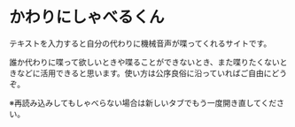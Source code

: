 # かわりにしゃべるくん

テキストを入力すると自分の代わりに機械音声が喋ってくれるサイトです。

誰か代わりに喋って欲しいときや喋ることができないとき、また喋りたくないときなどに活用できると思います。使い方は公序良俗に沿っていればご自由にどうぞ。

※再読み込みしてもしゃべらない場合は新しいタブでもう一度開き直してください。